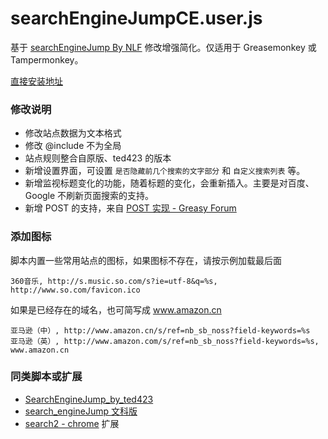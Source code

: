 searchEngineJumpCE.user.js
===========================

基于 [searchEngineJump By NLF](http://userscripts.org/scripts/show/84970) 修改增强简化。仅适用于 Greasemonkey 或 Tampermonkey。

[直接安装地址](https://raw.githubusercontent.com/ywzhaiqi/userscript/master/searchEngineJumpCE/searchEngineJumpCE.user.js)

### 修改说明

- 修改站点数据为文本格式
- 修改 @include 不为全局
- 站点规则整合自原版、ted423 的版本
- 新增设置界面，可设置 `是否隐藏前几个搜索的文字部分` 和 `自定义搜索列表` 等。
- 新增监视标题变化的功能，随着标题的变化，会重新插入。主要是对百度、Google 不刷新页面搜索的支持。
- 新增 POST 的支持，来自 [POST 实现 - Greasy Forum](https://greasyfork.org/forum/discussion/1490/post-%E5%AE%9E%E7%8E%B0)

### 添加图标

脚本内置一些常用站点的图标，如果图标不存在，请按示例加载最后面

    360音乐, http://s.music.so.com/s?ie=utf-8&q=%s, http://www.so.com/favicon.ico

如果是已经存在的域名，也可简写成 www.amazon.cn

	亚马逊（中）, http://www.amazon.cn/s/ref=nb_sb_noss?field-keywords=%s
	亚马逊（英）, http://www.amazon.com/s/ref=nb_sb_noss?field-keywords=%s, www.amazon.cn

### 同类脚本或扩展

- [SearchEngineJump_by_ted423](https://greasyfork.org/zh-CN/scripts/213-searchenginejump-by-ted423)
- [search_engineJump 文科版](https://greasyfork.org/scripts/2739-search-enginejump)
- [search2 - chrome](https://chrome.google.com/webstore/detail/godjlopkhiadfppdjhbekbppchinkmpi) 扩展
